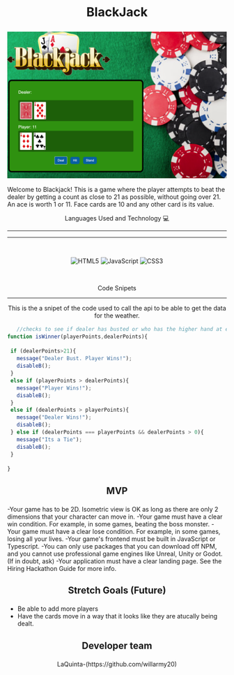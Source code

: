 # <p align="center"> BlackJack</p>

<p align ="center" >
<img width="750" alt="Screen Shot 2021-07-27 at 12 06 39 PM" src="/images/blackjack.png">
</p>

Welcome to Blackjack!  This is a game where the player attempts to beat the dealer by getting a count as close to 21 as possible, without going over 21. An ace is worth 1 or 11. Face cards are 10 and any other card is its value.


<p align="center"> Languages Used and Technology 💻</p><hr>

<hr>
<br>
 <p align="center"> 
<img alt="HTML5" src="https://img.shields.io/badge/html5%20-%23E34F26.svg?&style=for-the-badge&logo=html5&logoColor=white"/>
<img alt="JavaScript" src="https://img.shields.io/badge/javascript%20-%23323330.svg?&style=for-the-badge&logo=javascript&logoColor=%23F7DF1E"/>
<img alt="CSS3" src="https://img.shields.io/badge/css3%20-%231572B6.svg?&style=for-the-badge&logo=css3&logoColor=white"/>
</p>
<br>

 <p align="center">Code Snipets</p><hr>

 <p align="center">This is the a snipet of the code used to call the api to be able to get the data for the weather. </p>

 ```jsx
    //checks to see if dealer has busted or who has the higher hand at end of game, calls message
function isWinner(playerPoints,dealerPoints){
  
  if (dealerPoints>21){
    message("Dealer Bust. Player Wins!");
    disableB();
  }
  else if (playerPoints > dealerPoints){
    message("Player Wins!");
    disableB();
  }
  else if (dealerPoints > playerPoints){
    message("Dealer Wins!");
    disableB();
  } else if (dealerPoints === playerPoints && dealerPoints > 0){ 
    message("Its a Tie");
    disableB();
  }

}

 ```

## <p align="center"> MVP</p>
<p aling="center">
-Your game has to be 2D. Isometric view is OK as long as there are only 2 dimensions that your character can move in.
-Your game must have a clear win condition. For example, in some games, beating the boss monster.
-Your game must have a clear lose condition. For example, in some games, losing all your lives.
-Your game's frontend must be built in JavaScript or Typescript.
-You can only use packages that you can download off NPM, and you cannot use professional game engines like Unreal, Unity or Godot. (If in doubt, ask)
-Your application must have a clear landing page. See the Hiring Hackathon Guide for more info.
</p>

## <p align="center"> Stretch Goals (Future)</p>
- Be able to add more players
- Have the cards move in a way that it looks like they are atucally being dealt.

## <p align="center"> Developer team</p>


<p align="center">LaQuinta-(https://github.com/willarmy20)</p>



